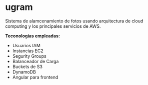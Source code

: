# ugram

Sistema de alamcenamiento de fotos usando arquitectura de cloud computing y los principales servicios de
AWS.

**Teconologias empleadas:**

- Usuarios IAM
- Instancias EC2
- Segurity Groups
- Balanceador de Carga
- Buckets de S3
- DynamoDB
- Angular para frontend 
